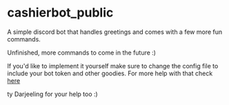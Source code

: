 # cashierbot_public
A simple discord bot that handles greetings and comes with a few more fun commands.

Unfinished, more commands to come in the future :)

If you'd like to implement it yourself make sure to change the config file to include your bot token and other goodies. For more help with that check [here](https://discordjs.guide/#before-you-begin)

ty Darjeeling for your help too :)
